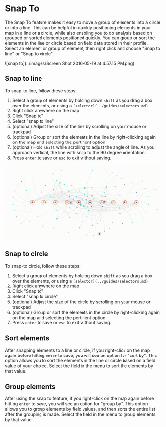 # Snap To

The Snap To feature makes it easy to move a group of elements into a circle or into a line. This can be helpful in quickly positioning elements in your map in a line or a circle, while also enabling you to do analysis based on grouped or sorted elements positioned quickly. You can group or sort the elements in the line or circle based on field data stored in their profile. Select an element or group of element, then right click and choose "Snap to line" or "Snap to circle".

![snap to](../images/Screen Shot 2016-05-19 at 4.57.15 PM.png)

## Snap to line

To snap-to line, follow these steps:
1) Select a group of elements by holding down `shift` as you drag a box over the elements, or using a `[selector](../guides/selectors.md)`
2) Right click anywhere on the map
3) Click "Snap to"
4) Select "snap to line"
5) (optional) Adjust the size of the line by scrolling on your mouse or trackpad
6) (optional) Group or sort the elements in the line by right-clicking again on the map and selecting the pertinent option
7) (optional) Hold `shift` while scrolling to adjust the angle of line. As you approach vertical, the line with snap to the 90 degree orientation.
8) Press `enter` to save or `esc` to exit without saving.

![snap to line](../images/linesnapto.png)

## Snap to circle

To snap-to circle, follow these steps:
1) Select a group of elements by holding down `shift` as you drag a box over the elements, or using a `[selector](../guides/selectors.md)`
2) Right click anywhere on the map
3) Click "Snap to"
4) Select "snap to circle"
5) (optional) Adjust the size of the circle by scrolling on your mouse or trackpad
6) (optional) Group or sort the elements in the circle by right-clicking again on the map and selecting the pertinent option
7) Press `enter` to save or `esc` to exit without saving.

## Sort elements

After snapping elements to a line or circle, if you right-click on the map again before hitting `enter` to save, you will see an option for "sort by". This option allows you to sort the elements in the line or circle based on a field value of your choice. Select the field in the menu to sort the elements by that value.

## Group elements

After using the snap to feature, if you right-click on the map again before hitting `enter` to save, you will see an option for "group by". This option allows you to group elements by field values, and then sorts the entire list after the grouping is made. Select the field in the menu to group elements by that value.
